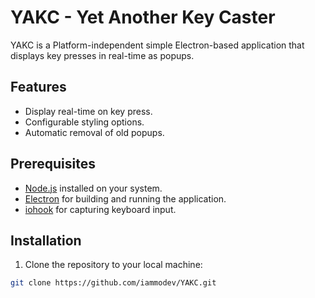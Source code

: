 # YAKC - Yet Another Key Caster

YAKC is a Platform-independent simple Electron-based application that displays key presses in real-time as popups.

## Features

- Display real-time on key press.
- Configurable styling options.
- Automatic removal of old popups.

## Prerequisites

- [Node.js](https://nodejs.org/) installed on your system.
- [Electron](https://www.electronjs.org/) for building and running the application.
- [iohook](https://github.com/mechakeys/iohook) for capturing keyboard input.

## Installation

1. Clone the repository to your local machine:

```bash
git clone https://github.com/iammodev/YAKC.git
```
